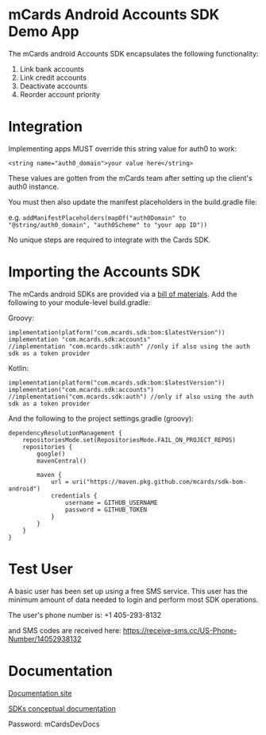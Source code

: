 # mCards Android Accounts SDK Demo App

The mCards android Accounts SDK encapsulates the following functionality:

1. Link bank accounts
2. Link credit accounts
3. Deactivate accounts
4. Reorder account priority

# Integration
Implementing apps MUST override this string value for auth0 to work:

```<string name="auth0_domain">your value here</string>```

These values are gotten from the mCards team after setting up the client's auth0 instance.

You must then also update the manifest placeholders in the build.gradle file:

e.g. ```addManifestPlaceholders(mapOf("auth0Domain" to "@string/auth0_domain", "auth0Scheme" to "your app ID"))```

No unique steps are required to integrate with the Cards SDK.


# Importing the Accounts SDK
The mCards android SDKs are provided via a [bill of materials](https://github.com/mCards/sdk-bom-android). Add the following to your module-level build.gradle:

Groovy:
```
implementation(platform("com.mcards.sdk:bom:$latestVersion"))
implementation "com.mcards.sdk:accounts"
//implementation "com.mcards.sdk:auth" //only if also using the auth sdk as a token provider
```

Kotlin:
```
implementation(platform("com.mcards.sdk:bom:$latestVersion"))
implementation("com.mcards.sdk:accounts")
//implementation("com.mcards.sdk:auth") //only if also using the auth sdk as a token provider
```

And the following to the project settings.gradle (groovy):
```
dependencyResolutionManagement {
    repositoriesMode.set(RepositoriesMode.FAIL_ON_PROJECT_REPOS)
    repositories {
        google()
        mavenCentral()

        maven {
            url = uri("https://maven.pkg.github.com/mcards/sdk-bom-android")
            credentials {
                username = GITHUB_USERNAME
                password = GITHUB_TOKEN
            }
        }
    }
}
```

# Test User
A basic user has been set up using a free SMS service. This user has the minimum amount of data needed to login and perform most SDK operations.

The user's phone number is:
+1 405-293-8132

and SMS codes are received here:
https://receive-sms.cc/US-Phone-Number/14052938132

# Documentation
[Documentation site](https://mcards.readme.io/)

[SDKs conceptual documentation](https://mcards.readme.io/docs/mcards-sdk-overview)

Password: mCardsDevDocs
